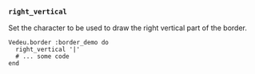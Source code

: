 ### `right_vertical`
Set the character to be used to draw the right vertical part
of the border.

    Vedeu.border :border_demo do
      right_vertical '|'
      # ... some code
    end

